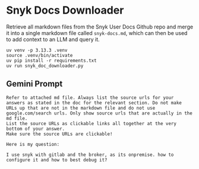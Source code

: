# Snyk Docs Downloader

Retrieve all markdown files from the Snyk User Docs Github repo and merge it into a single markdown file called `snyk-docs.md`, which can then be used to add context to an LLM and query it.

```
uv venv -p 3.13.3 .venv
source .venv/bin/activate
uv pip install -r requirements.txt
uv run snyk_doc_downloader.py
```

## Gemini Prompt

```
Refer to attached md file. Always list the source urls for your answers as stated in the doc for the relevant section. Do not make URLs up that are not in the markdown file and do not use google.com/search urls. Only show source urls that are actually in the md file.
List the source URLs as clickable links all together at the very bottom of your answer. 
Make sure the source URLs are clickable!

Here is my question:

I use snyk with gitlab and the broker, as its onpremise. how to configure it and how to best debug it?
```
